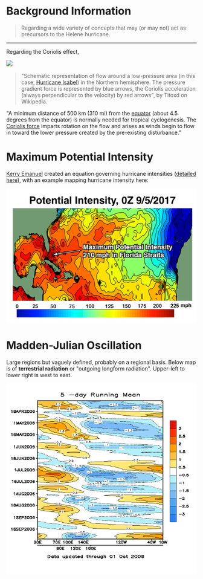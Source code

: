 # Background Information

> Regarding a wide variety of concepts that may (or may not) act as precursors to the Helene hurricane.

---

Regarding the Coriolis effect, 

![](images/Hurricane_isabel_and_coriolis_force.jpg)

> "Schematic representation of flow around a low-pressure area (in this case, [Hurricane Isabel](https://en.wikipedia.org/wiki/Hurricane_Isabel "Hurricane Isabel")) in the Northern hemisphere. The pressure gradient force is represented by blue arrows, the Coriolis acceleration (always perpendicular to the velocity) by red arrows", by Titoxd on Wikipedia.

"A minimum distance of 500 km (310 mi) from the [equator](https://en.wikipedia.org/wiki/Equator "Equator") (about 4.5 degrees from the equator) is normally needed for tropical cyclogenesis. The [Coriolis force](https://en.wikipedia.org/wiki/Coriolis_force "Coriolis force") imparts rotation on the flow and arises as winds begin to flow in toward the lower pressure created by the pre-existing disturbance."

# Maximum Potential Intensity 

[Kerry Emanuel](https://emanuel.mit.edu/limits-hurricane-intensity/) created an equation governing hurricane intensities ([detailed here](https://wind.mit.edu/~emanuel/pcmin/pclat/pclat.html)), with an example mapping hurricane intensity here:

![](images/mpi-map.png)

# Madden-Julian Oscillation

Large regions but vaguely defined, probably on a regional basis. Below map is of **terrestrial radiation** or "outgoing longform radiation". Upper-left to lower right is west to east. 

![](images/MJO.png)